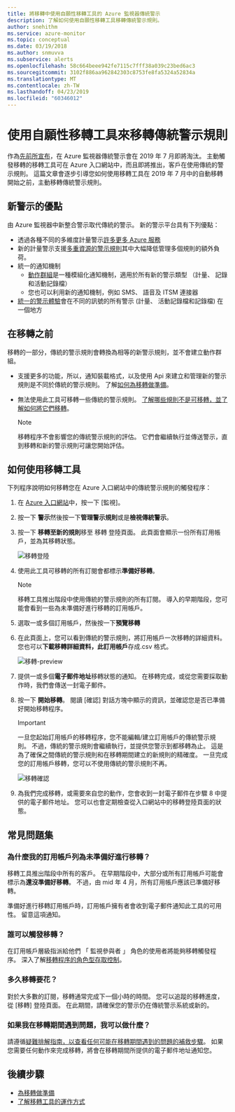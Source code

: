 ```yaml
---
title: 將移轉中使用自願性移轉工具的 Azure 監視器傳統警示
description: 了解如何使用自願性移轉工具移轉傳統警示規則。
author: snehithm
ms.service: azure-monitor
ms.topic: conceptual
ms.date: 03/19/2018
ms.author: snmuvva
ms.subservice: alerts
ms.openlocfilehash: 58c664beee942fe7115c7fff38a039c23bed6ac3
ms.sourcegitcommit: 3102f886aa962842303c8753fe8fa5324a52834a
ms.translationtype: MT
ms.contentlocale: zh-TW
ms.lasthandoff: 04/23/2019
ms.locfileid: "60346012"
---
```

# <a name="use-the-voluntary-migration-tool-to-migrate-your-classic-alert-rules"></a>使用自願性移轉工具來移轉傳統警示規則

作為[先前所宣布](monitoring-classic-retirement.md)，在 Azure 監視器傳統警示會在 2019 年 7 月即將淘汰。 主動觸發移轉的移轉工具可在 Azure 入口網站中，而且即將推出，客戶在使用傳統的警示規則。 這篇文章會逐步引導您如何使用移轉工具在 2019 年 7 月中的自動移轉開始之前，主動移轉傳統警示規則。

## <a name="benefits-of-new-alerts"></a>新警示的優點

由 Azure 監視器中新整合警示取代傳統的警示。 新的警示平台具有下列優點：

- 透過各種不同的多維度計量警示[許多更多 Azure 服務](alerts-metric-near-real-time.md#metrics-and-dimensions-supported)
- 新的計量警示支援[多重資源的警示規則](alerts-metric-overview.md#monitoring-at-scale-using-metric-alerts-in-azure-monitor)其中大幅降低管理多個規則的額外負荷。
- 統一的通知機制
  - [動作群組](action-groups.md)是一種模組化通知機制，適用於所有新的警示類型 （計量、 記錄和活動記錄檔）
  - 您也可以利用新的通知機制，例如 SMS、 語音及 ITSM 連接器
- [統一的警示體驗](alerts-overview.md)會在不同的訊號的所有警示 (計量、 活動記錄檔和記錄檔) 在一個地方

## <a name="before-you-migrate"></a>在移轉之前

移轉的一部分，傳統的警示規則會轉換為相等的新警示規則，並不會建立動作群組。

- 支援更多的功能，所以，通知裝載格式，以及使用 Api 來建立和管理新的警示規則是不同於傳統的警示規則。 了解[如何為移轉做準備](alerts-prepare-migration.md)。

- 無法使用此工具可移轉一些傳統的警示規則。 [了解哪些規則不是可移轉，並了解如何將它們移轉](alerts-understand-migration.md#which-classic-alert-rules-can-be-migrated)。

    > [!NOTE]
    > 移轉程序不會影響您的傳統警示規則的評估。 它們會繼續執行並傳送警示，直到移轉和新的警示規則可讓您開始評估。


## <a name="how-to-use-the-migration-tool"></a>如何使用移轉工具

下列程序說明如何移轉您在 Azure 入口網站中的傳統警示規則的觸發程序：

1. 在 [Azure 入口網站](https://portal.azure.com)中，按一下 [監視]。

2. 按一下 **警示**然後按一下**管理警示規則**或是**檢視傳統警示**。

3. 按一下 **移轉至新的規則**移至 移轉 登陸頁面。 此頁面會顯示一份所有訂用帳戶，並為其移轉狀態。

    ![移轉登陸](media/alerts-migration/migration-landing.png "移轉規則")

4. 使用此工具可移轉的所有訂閱會都標示**準備好移轉**。

    > [!NOTE]
    > 移轉工具推出階段中使用傳統的警示規則的所有訂閱。 導入的早期階段，您可能會看到一些為未準備好進行移轉的訂用帳戶。

5. 選取一或多個訂用帳戶，然後按一下**預覽移轉**

6. 在此頁面上，您可以看到傳統的警示規則，將訂用帳戶一次移轉的詳細資料。 您也可以**下載移轉詳細資料，此訂用帳戶**存成.csv 格式。

    ![移轉-preview](media/alerts-migration/migration-preview.png "預覽移轉")

7. 提供一或多個**電子郵件地址**移轉狀態的通知。 在移轉完成，或從您需要採取動作時，我們會傳送一封電子郵件。

8. 按一下 **開始移轉**。 閱讀 [確認] 對話方塊中顯示的資訊，並確認您是否已準備好開始移轉程序。

    >[!IMPORTANT]
    > 一旦您起始訂用帳戶的移轉程序，您不能編輯/建立訂用帳戶的傳統警示規則。 不過，傳統的警示規則會繼續執行，並提供您警示到都移轉為止。 這是為了確保之間傳統的警示規則和在移轉期間建立的新規則的精確度。 一旦完成您的訂用帳戶移轉，您可以不使用傳統的警示規則不再。

    ![移轉確認](media/alerts-migration/migration-confirm.png "確認開始移轉")

9. 為我們完成移轉，或需要來自您的動作，您會收到一封電子郵件在步驟 8 中提供的電子郵件地址。 您可以也會定期檢查從入口網站中的移轉登陸頁面的狀態。

## <a name="frequently-asked-questions"></a>常見問題集

### <a name="why-is-my-subscriptions-listed-as-not-ready-for-migration"></a>**為什麼我的訂用帳戶列為未準備好進行移轉？**

移轉工具推出階段中所有的客戶。 在早期階段中，大部分或所有訂用帳戶可能會標示為**還沒準備好移轉**。 不過，由 mid 年 4 月，所有訂用帳戶應該已準備好移轉。

準備好進行移轉訂用帳戶時，訂用帳戶擁有者會收到電子郵件通知此工具的可用性。 留意這項通知。

### <a name="who-can-trigger-the-migration"></a>**誰可以觸發移轉？**

在訂用帳戶層級指派給他們 「 監視參與者 」 角色的使用者將能夠移轉觸發程序。 深入了解[移轉程序的角色型存取控制](alerts-understand-migration.md#who-can-trigger-the-migration)。

### <a name="how-long-is-the-migration-going-to-take"></a>**多久移轉要花？**

對於大多數的訂閱，移轉通常完成下一個小時的時間。 您可以追蹤的移轉進度，從 [移轉] 登陸頁面。  在此期間，請確保您的警示仍在傳統警示系統或新的。

### <a name="what-can-i-do-if-i-run-into-an-issue-during-migration"></a>**如果我在移轉期間遇到問題，我可以做什麼？**

請遵循[疑難排解指南，以查看任何可能在移轉期間遇到的問題的補救步驟](alerts-understand-migration.md#common-issues-and-remediations)。 如果您需要任何動作來完成移轉，將會在移轉期間所提供的電子郵件地址通知您。

## <a name="next-steps"></a>後續步驟

- [為移轉做準備](alerts-prepare-migration.md)
- [了解移轉工具的運作方式](alerts-understand-migration.md)
